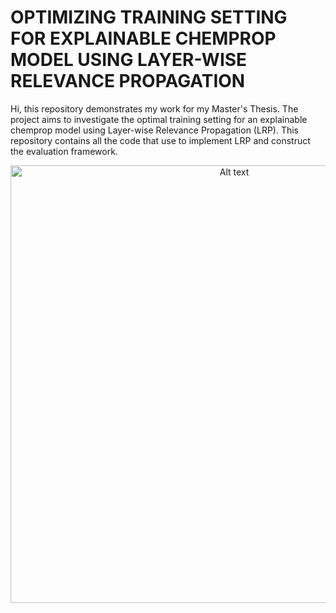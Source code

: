 # OPTIMIZING TRAINING SETTING FOR EXPLAINABLE CHEMPROP MODEL USING LAYER-WISE RELEVANCE PROPAGATION
Hi, this repository demonstrates my work for my Master's Thesis. The project aims to investigate the optimal training setting for an explainable chemprop model using Layer-wise Relevance Propagation (LRP). This repository contains all the code that use to implement LRP and construct the evaluation framework.

<p align="center">
  <img src="images/project_cover.png" alt="Alt text" width="700">
</p>
